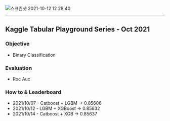 ![스크린샷 2021-10-12 12 28 40](https://user-images.githubusercontent.com/49870977/136886427-29e98e37-1b98-4b4b-b653-63291f0e2d23.png)
***

## Kaggle Tabular Playground Series - Oct 2021

### Objective
- Binary Classification

### Evaluation
- Roc Auc

### How to & Leaderboard

- 2021/10/07 - Catboost + LGBM -> 0.85606
- 2021/10/12 - LGBM + XGBoost -> 0.85632
- 2021/10/14 - Catboost + XGB -> 0.85637
